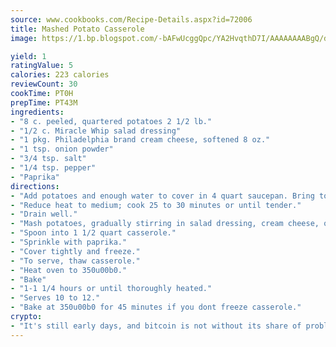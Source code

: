 ```yaml
---
source: www.cookbooks.com/Recipe-Details.aspx?id=72006
title: Mashed Potato Casserole
image: https://1.bp.blogspot.com/-bAFwUcggQpc/YA2HvqthD7I/AAAAAAAABgQ/dGGityjUeSk5WIgvhJroHVt7XYoXF2qygCLcBGAsYHQ/s320/10.png

yield: 1
ratingValue: 5
calories: 223 calories
reviewCount: 30
cookTime: PT0H
prepTime: PT43M
ingredients:
- "8 c. peeled, quartered potatoes 2 1/2 lb."
- "1/2 c. Miracle Whip salad dressing"
- "1 pkg. Philadelphia brand cream cheese, softened 8 oz."
- "1 tsp. onion powder"
- "3/4 tsp. salt"
- "1/4 tsp. pepper"
- "Paprika"
directions:
- "Add potatoes and enough water to cover in 4 quart saucepan. Bring to boil."
- "Reduce heat to medium; cook 25 to 30 minutes or until tender."
- "Drain well."
- "Mash potatoes, gradually stirring in salad dressing, cream cheese, onion powder, salt and pepper until light and fluffy."
- "Spoon into 1 1/2 quart casserole."
- "Sprinkle with paprika."
- "Cover tightly and freeze."
- "To serve, thaw casserole."
- "Heat oven to 350u00b0."
- "Bake"
- "1-1 1/4 hours or until thoroughly heated."
- "Serves 10 to 12."
- "Bake at 350u00b0 for 45 minutes if you dont freeze casserole."
crypto:
- "It's still early days, and bitcoin is not without its share of problems."
---
```

